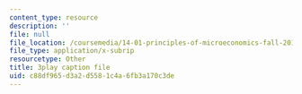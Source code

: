 ```yaml
---
content_type: resource
description: ''
file: null
file_location: /coursemedia/14-01-principles-of-microeconomics-fall-2018/c88df965d3a2d5581c4a6fb3a170c3de_PC3qooaF5Xs.srt
file_type: application/x-subrip
resourcetype: Other
title: 3play caption file
uid: c88df965-d3a2-d558-1c4a-6fb3a170c3de
---
```

